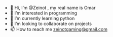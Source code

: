 - 👋 Hi, I’m @Zeinot , my real name is Omar
- 👀 I’m interested in programming
- 🌱 I’m currently learning python
- 💞️ I’m looking to collaborate on projects
- 📫 How to reach me zeinotgaming@gmail.com

<!---
Zeinot/Zeinot is a ✨ special ✨ repository because its `README.md` (this file) appears on your GitHub profile.
You can click the Preview link to take a look at your changes.
I know @github ....... i know ....
--->
